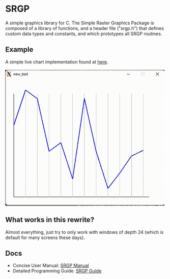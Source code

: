 # SRGP
A simple graphics library for C.
The Simple Raster Graphics Package is composed of a library of functions, and a header file ("srgp.h") that defines custom data types and constants, and which prototypes all SRGP routines.

## Example
A simple live chart implementation found at [here](https://github.com/0xfe0/SRGP/blob/master/tests/live_chart.c). \
\
![live_chart](https://raw.githubusercontent.com/0xfe0/SRGP/master/example_chart.gif)

## What works in this rewrite?
Almost everything, just try to only work with windows of depth 24 (which is default for many screens these days).

## Docs
- Concise User Manual: [SRGP Manual](https://eecs.wsu.edu/~cs150/X_srgp.html)
- Detailed Programming Guide: [SRGP Guide](https://github.com/0xfe0/SRGP/blob/master/Foley-VanDam-graphics.pdf)

